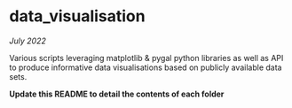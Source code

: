 # data_visualisation
_July 2022_

Various scripts leveraging matplotlib &amp; pygal python libraries as well as API to produce informative data visualisations based on publicly available data sets.

**Update this README to detail the contents of each folder**
